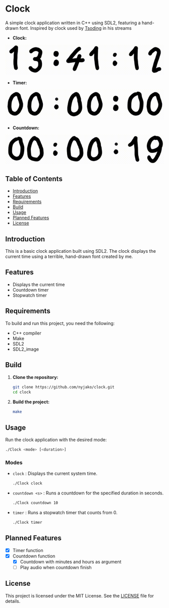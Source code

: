 # Clock

A simple clock application written in C++ using SDL2, featuring a hand-drawn font.
Inspired by clock used by [Tsoding](https://www.twitch.tv/tsoding) in his streams

- **Clock:**
<img src="preview/clock.gif" alt="Animated clock preview" />

- **Timer:**
<img src="preview/timer.gif" alt="Animated timer preview" />

- **Countdown:**
<img src="preview/countdown.gif" alt="Animated countdown preview" />

## Table of Contents

- [Introduction](#introduction)
- [Features](#features)
- [Requirements](#requirements)
- [Build](#build)
- [Usage](#usage)
- [Planned Features](#planned-features)
- [License](#license)

## Introduction

This is a basic clock application built using SDL2. The clock displays the current time using a terrible, hand-drawn font created by me.

## Features

- Displays the current time
- Countdown timer
- Stopwatch timer

## Requirements

To build and run this project, you need the following:

- C++ compiler
- Make
- SDL2
- SDL2_image

## Build
1. **Clone the repository:**
    ```sh
    git clone https://github.com/nyjako/clock.git
    cd clock
    ```
2. **Build the project:**
    ```sh
    make
    ```

## Usage

Run the clock application with the desired mode:

```sh
./Clock <mode> [<duration>]
```

### Modes

- `clock` : Displays the current system time.
    ```sh
    ./Clock clock
    ```

- `countdown <s>` : Runs a countdown for the specified duration in seconds.
    ```sh
    ./Clock countdown 10

- `timer` : Runs a stopwatch timer that counts from 0.
    ```sh
    ./Clock timer
    ```

## Planned Features

- [X] Timer function
- [X] Countdown function
    - [X] Countdown with minutes and hours as argument
    - [ ] Play audio when countdown finish

## License

This project is licensed under the MIT License. See the [LICENSE](/LICENSE) file for details.
